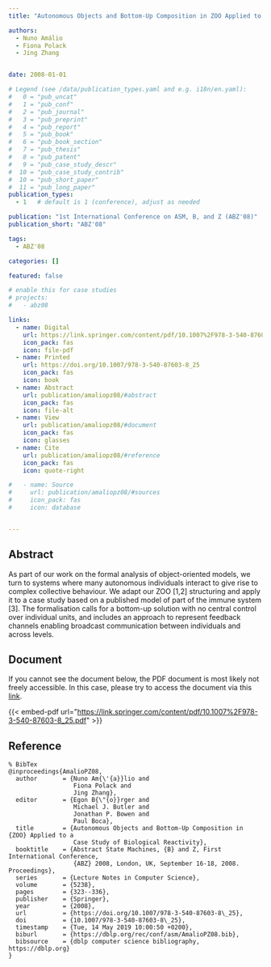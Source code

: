 ```yaml
---
title: "Autonomous Objects and Bottom-Up Composition in ZOO Applied to a Case Study of Biological Reactivity"

authors:
  - Nuno Amálio
  - Fiona Polack
  - Jing Zhang


date: 2008-01-01

# Legend (see /data/publication_types.yaml and e.g. i18n/en.yaml): 
#   0 = "pub_uncat"
#   1 = "pub_conf"
#   2 = "pub_journal"
#   3 = "pub_preprint"
#   4 = "pub_report"
#   5 = "pub_book"
#   6 = "pub_book_section"
#   7 = "pub_thesis"
#   8 = "pub_patent"
#   9 = "pub_case_study_descr"
#  10 = "pub_case_study_contrib"
#  10 = "pub_short_paper"
#  11 = "pub_long_paper"
publication_types:
  - 1   # default is 1 (conference), adjust as needed

publication: "1st International Conference on ASM, B, and Z (ABZ'08)"
publication_short: "ABZ'08"

tags:
  - ABZ'08

categories: []

featured: false

# enable this for case studies
# projects:
#   - abz08

links:
  - name: Digital
    url: https://link.springer.com/content/pdf/10.1007%2F978-3-540-87603-8_25.pdf
    icon_pack: fas
    icon: file-pdf
  - name: Printed
    url: https://doi.org/10.1007/978-3-540-87603-8_25
    icon_pack: fas
    icon: book
  - name: Abstract
    url: publication/amaliopz08/#abstract
    icon_pack: fas
    icon: file-alt
  - name: View
    url: publication/amaliopz08/#document
    icon_pack: fas
    icon: glasses
  - name: Cite
    url: publication/amaliopz08/#reference
    icon_pack: fas
    icon: quote-right

#   - name: Source
#     url: publication/amaliopz08/#sources
#     icon_pack: fas
#     icon: database


---
```


## Abstract

As part of our work on the formal analysis of object-oriented models, we turn to systems where many autonomous individuals interact to give rise to complex collective behaviour. We adapt our ZOO [1,2] structuring and apply it to a case study based on a published model of part of the immune system [3]. The formalisation calls for a bottom-up solution with no central control over individual units, and includes an approach to represent feedback channels enabling broadcast communication between individuals and across levels.

## Document

If you cannot see the document below, the PDF document is most likely not freely accessible. In this case, please try to access the document via this <a href="https://link.springer.com/content/pdf/10.1007%2F978-3-540-87603-8_25.pdf">link</a>.

{{< embed-pdf url="https://link.springer.com/content/pdf/10.1007%2F978-3-540-87603-8_25.pdf" >}}

## Reference

```
% BibTex
@inproceedings{AmalioPZ08,
  author       = {Nuno Am{\'{a}}lio and
                  Fiona Polack and
                  Jing Zhang},
  editor       = {Egon B{\"{o}}rger and
                  Michael J. Butler and
                  Jonathan P. Bowen and
                  Paul Boca},
  title        = {Autonomous Objects and Bottom-Up Composition in {ZOO} Applied to a
                  Case Study of Biological Reactivity},
  booktitle    = {Abstract State Machines, {B} and Z, First International Conference,
                  {ABZ} 2008, London, UK, September 16-18, 2008. Proceedings},
  series       = {Lecture Notes in Computer Science},
  volume       = {5238},
  pages        = {323--336},
  publisher    = {Springer},
  year         = {2008},
  url          = {https://doi.org/10.1007/978-3-540-87603-8\_25},
  doi          = {10.1007/978-3-540-87603-8\_25},
  timestamp    = {Tue, 14 May 2019 10:00:50 +0200},
  biburl       = {https://dblp.org/rec/conf/asm/AmalioPZ08.bib},
  bibsource    = {dblp computer science bibliography, https://dblp.org}
}


```

<!-- # add information for case study papers (if available)
## Sources

- **Used formal method:**
  [ASM](/method/asm)
- **Resources and tools:**
  Asmeta

For more information, please contact the <a href ="mailto:silvia.bonfanti@unibg.it;arcaini@nii.ac.jp;angelo.gargantini@unibg.it;scandurra@unibg.it;elvinia.riccobene@unimi.it">authors</a>-->

